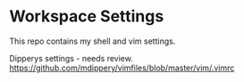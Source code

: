 # Workspace Settings

This repo contains my shell and vim settings.

Dipperys settings - needs review.
https://github.com/mdippery/vimfiles/blob/master/vim/.vimrc
